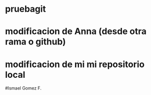 # pruebagit
# modificacion de Anna (desde otra rama o github)

# modificacion de mi mi repositorio local

#Ismael Gomez F.


